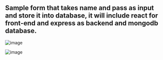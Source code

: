 <h2>
  Sample form that takes name and pass as input and store it into database, it will include react for front-end and express as backend and mongodb database.
</h2>

![image](https://github.com/rcramh/Front_Back_DB/assets/131397354/3d8e00f6-bc28-49d4-ad2b-ba9bbd679971)


![image](https://github.com/rcramh/Front_Back_DB/assets/131397354/f7a42e7b-c358-4609-a710-903de0a25729)

